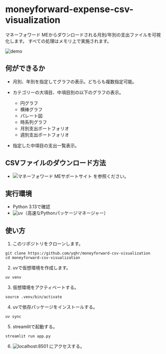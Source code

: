 # moneyforward-expense-csv-visualization

マネーフォワード MEからダウンロードされる月別/年別の支出ファイルを可視化します。
すべての処理はメモリ上で実施されます。

![demo](https://raw.githubusercontent.com/wiki/yqhr/moneyforward-expense-csv-visualization/images/demo.gif)

## 何ができるか

- 月別、年別を指定してグラフの表示。どちらも複数指定可能。

- カテゴリーの大項目、中項目別の以下のグラフの表示。
  - 円グラフ
  - 横棒グラフ
  - パレート図
  - 時系列グラフ
  - 月別支出ポートフォリオ
  - 週別支出ポートフォリオ


- 指定した中項目の支出一覧表示。


## CSVファイルのダウンロード方法

- ![マネーフォワード MEサポートサイト](https://support.me.moneyforward.com/hc/ja/articles/900004382483-%E5%85%A5%E5%87%BA%E9%87%91%E5%B1%A5%E6%AD%B4%E3%81%AF%E3%83%80%E3%82%A6%E3%83%B3%E3%83%AD%E3%83%BC%E3%83%89%E3%81%A7%E3%81%8D%E3%81%BE%E3%81%99%E3%81%8B) を参照ください。

## 実行環境

- Python 3.13で確認
- ![uv](https://github.com/astral-sh/uv)（高速なPythonパッケージマネージャー）

## 使い方

1. このリポジトリをクローンします。

```
git clone https://github.com/yqhr/moneyforward-csv-visualization
cd moneyforward-csv-visualization
```

2. uvで仮想環境を作成します。

```
uv venv
```

3. 仮想環境をアクティベートする。

```
source .venv/bin/activate
```

4. uvで依存パッケージをインストールする。

```
uv sync
```

5. streamlitで起動する。

```
streamlit run app.py
```

6. ![localhost:8501](http://localhost:8501) にアクセスする。